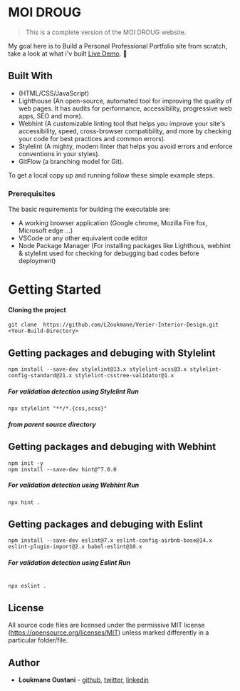 # MOI DROUG

> This is a complete version of the MOI DROUG website.

My goal here is to Build a Personal Professional Portfolio site from scratch, take a look at what i'v built [Live Demo](). 🙂

## Built With

- (HTML/CSS/JavaScript)
- Lighthouse (An open-source, automated tool for improving the quality of web pages. It has audits for performance, accessibility, progressive web apps, SEO and more).
- Webhint (A customizable linting tool that helps you improve your site's accessibility, speed, cross-browser compatibility, and more by checking your code for best practices and common errors).
- Stylelint (A mighty, modern linter that helps you avoid errors and enforce conventions in your styles).
- GitFlow (a branching model for Git).

To get a local copy up and running follow these simple example steps.

### Prerequisites

The basic requirements for building the executable are:

- A working browser application (Google chrome, Mozilla Fire fox, Microsoft edge ...)
- VSCode or any other equivalent code editor
- Node Package Manager (For installing packages like Lighthous, webhint & stylelint used for checking for debugging bad codes before deployment)

# Getting Started

#### Cloning the project

```
git clone  https://github.com/L2oukmane/Verier-Interior-Design.git <Your-Build-Directory>
```

## Getting packages and debuging with Stylelint

```
npm install --save-dev stylelint@13.x stylelint-scss@3.x stylelint-config-standard@21.x stylelint-csstree-validator@1.x
```

##### For validation detection using Stylelint Run

```
npx stylelint "**/*.{css,scss}"
```

##### from parent source directory

## Getting packages and debuging with Webhint

```
npm init -y
npm install --save-dev hint@^7.0.0
```

##### For validation detection using Webhint Run

```
npx hint .
```

## Getting packages and debuging with Eslint

```
npm install --save-dev eslint@7.x eslint-config-airbnb-base@14.x eslint-plugin-import@2.x babel-eslint@10.x

```

##### For validation detection using Eslint Run

```

npx eslint .

```

## License

All source code files are licensed under the permissive MIT license
(https://opensource.org/licenses/MIT) unless marked differently in a particular folder/file.

## Author

- **Loukmane Oustani** - [github](https://github.com/L2oukmane), [twitter](https://twitter.com/LoukmaneOustani), [linkedin](https://www.linkedin.com/in/loukmaneoustani/)

